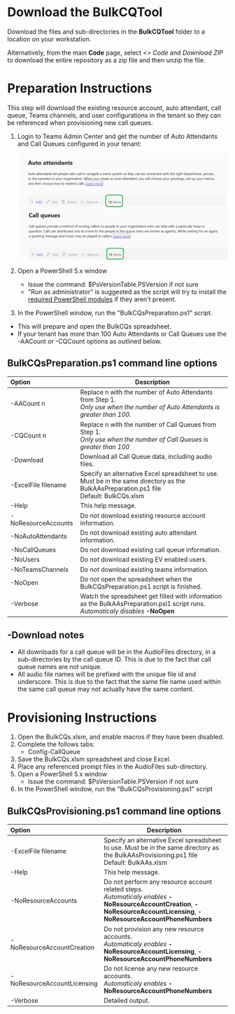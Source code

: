 # Download the BulkCQTool

Download the files and sub-directories in the **BulkCQTool** folder to a location on your workstation.

Alternatively, from the main **Code** page, select *<> Code* and *Download ZIP* to download the entire repository as a zip file and then unzip the file.

# Preparation Instructions

This step will download the existing resource account, auto attendant, call queue, Teams channels, and user configurations in the tenant so they can be referenced when provisioning new call queues.

1. Login to Teams Admin Center and get the number of Auto Attendants and Call Queues configured in your tenant:

   ![Screenshot showing the Teams Admin Center summary table headers for Auto Attendants and Call Queues.](/media/TAC-Number-AA-CQ.png)

1. Open a PowerShell 5.x window
   - Issue the command: $PsVersionTable.PSVersion if not sure
   - "Run as administrator" is suggested as the script will try to install the [required PowerShell modules](./README.md#required-powershell-modules) if they aren't present.
  1. In the PowerShell window, run the "BulkCQsPreparation.ps1" script.	
   - This will prepare and open the BulkCQs spreadsheet.
   - If your tenant has more than 100 Auto Attendants or Call Queues use the -AACount or -CQCount options as outlined below.

## BulkCQsPreparation.ps1 command line options

| Option              | Description                                        |
|:--------------------|----------------------------------------------------|
| -AACount n          | Replace n with the number of Auto Attendants from Step 1. <br>*Only use when the number of Auto Attendants is greater than 100.*           |         
| -CQCount n          | Replace n with the number of Call Queues from Step 1. <br>*Only use when the number of Call Queues is greater than 100*                    |
| -Download           | Download all Call Queue data, including audio files.                                                                                       |
| -ExcelFile filename | Specify an alternative Excel spreadsheet to use. Must be in the same directory as the BulkAAsPreparation.ps1 file<br>Default: BulkCQs.xlsm |
| -Help               | This help message.                                                                                                                         |
| -NoResourceAccounts | Do not download existing resource account information.                                                                                     |
| -NoAutoAttendants   | Do not download existing auto attendant information.                                                                                       |
| -NoCallQueues       | Do not download existing call queue information.                                                                                           |
| -NoUsers            | Do not download existing EV enabled users.                                                                                                 |
| -NoTeamsChannels    | Do not download existing teams information.                                                                                                |
| -NoOpen             | Do not open the spreadsheet when the BulkCQsPreparation.ps1 script is finished.                                                            |
| -Verbose            | Watch the spreadsheet get filled with information as the BulkAAsPreparation.psl1 script runs.<br>*Automaticaly disables*  **-NoOpen**      | 

## -Download notes

- All downloads for a call queue will be in the AudioFiles directory, in a sub-directories by the call queue ID. This is due to the fact that call queue names are not unique.
- All audio file names will be prefixed with the unique file id and underscore. This is due to the fact that the same file name used within the same call queue may not actually have the same content.


# Provisioning Instructions

1. Open the BulkCQs.xlsm, and enable macros if they have been disabled.
1. Complete the follows tabs:
   - Config-CallQueue
1. Save the BulkCQs.xlsm spreadsheet and close Excel.
1. Place any referenced prompt files in the AudioFiles sub-directory.
1. Open a PowerShell 5.x window
   - Issue the command: $PsVersionTable.PSVersion if not sure
1. In the PowerShell window, run the "BulkCQsProvisioning.ps1" script

## BulkCQsProvisioning.ps1 command line options

| Option                     | Description                                        |
|:---------------------------|----------------------------------------------------|
| -ExcelFile filename        | Specify an alternative Excel spreadsheet to use. Must be in the same directory as the BulkAAsProvisioning.ps1 file<br>Default: BulkAAs.xlsm |
| -Help                      | This help message.                                                                                                                          |
| -NoResourceAccounts        | Do not perform any resource account related steps. <br>*Automaticaly enables*  **-NoResourceAccountCreation**, **-NoResourceAccountLicensing**, **-NoResourceAccountPhoneNumbers**  |
| -NoResourceAccountCreation | Do not provision any new resource accounts.<br>*Automaticaly enables*  **-NoResourceAccountLicensing**, **-NoResourceAccountPhoneNumbers**  |
| -NoResourceAccountLicensing| Do not license any new resource accounts.<br>*Automaticaly enables*  **-NoResourceAccountPhoneNumbers**                                     |
| -Verbose                   | Detailed output.                                                                                                                            |
